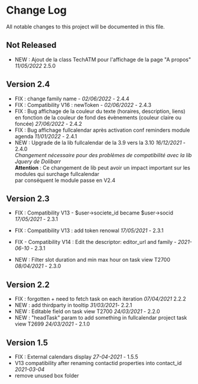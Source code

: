 # Change Log
All notable changes to this project will be documented in this file.

## Not Released
- NEW : Ajout de la class TechATM pour l'affichage de la page "A propos" *11/05/2022* 2.5.0

## Version 2.4

- FIX : change family name - *02/06/2022* - 2.4.4
- FIX : Compatibility V16 : newToken - *02/06/2022* - 2.4.3
- FIX : Bug affichage de la couleur du texte (horaires, description, liens) en fonction de la couleur de fond des évènements (couleur claire ou foncée) *27/06/2022* - 2.4.2
- FIX : Bug affichage fullcalendar après activation conf reminders module agenda *11/01/2022* - 2.4.1
- NEW : Upgrade de la lib fullcalendar de la 3.9 vers la 3.10 *16/12/2021* - 2.4.0  
   *Changement nécessaire pour des problèmes de compatibilité avec la lib Jquery de Dolibarr*  
   **Attention** : Ce changement de lib peut avoir un impact important sur les modules qui surchage fullcalendar  
   par conséquent le module passe en V2.4

## Version 2.3

- FIX : Compatibility V13 - $user->societe_id became $user->socid *17/05/2021* - 2.3.1
- FIX : Compatibility V13 : add token renowal *17/05/2021* - 2.3.1
- FIX - Compatibility V14 : Edit the descriptor: editor_url and family - *2021-06-10* - 2.3.1

- NEW : Filter slot duration and min max hour on task view T2700 *08/04/2021* - 2.3.0

## Version 2.2

- FIX : forgotten </strong> + need to fetch task on each iteration *07/04/2021* 2.2.2
- NEW : add thirdparty in tooltip *31/03/2021*- 2.2.1
- NEW : Editable field on task view T2700 *24/03/2021* - 2.2.0
- NEW : "headTask" param to add something in fullcalendar project task view T2699 *24/03/2021* - 2.1.0

## Version 1.5

- FIX : External calendars display *27-04-2021* - 1.5.5
- V13 compatibility after renaming contactid properties into contact_id *2021-03-04*
- remove unused box folder
